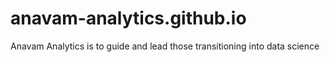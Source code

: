 # anavam-analytics.github.io
Anavam Analytics is to guide and lead those transitioning into data science
